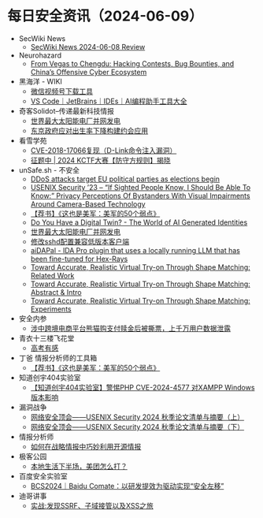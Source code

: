 # 每日安全资讯（2024-06-09）

- SecWiki News
  - [SecWiki News 2024-06-08 Review](http://www.sec-wiki.com/?2024-06-08)
- Neurohazard
  - [From Vegas to Chengdu: Hacking Contests, Bug Bounties, and China’s Offensive Cyber Ecosystem](http://wp.blkstone.me/2024/06/from-vegas-to-chengdu-hacking-contests-bug-bounties-and-chinas-offensive-cyber-ecosystem/)
- 黑海洋 - WIKI
  - [微信视频号下载工具](https://blog.upx8.com/4206)
  - [VS Code｜JetBrains｜IDEs｜AI编程助手工具大全](https://blog.upx8.com/4205)
- 奇客Solidot–传递最新科技情报
  - [世界最大太阳能电厂并网发电](https://www.solidot.org/story?sid=78390)
  - [东京政府应对出生率下降构建约会应用](https://www.solidot.org/story?sid=78389)
- 看雪学苑
  - [CVE-2018-17066复现（D-Link命令注入漏洞）](https://mp.weixin.qq.com/s?__biz=MjM5NTc2MDYxMw==&mid=2458558525&idx=1&sn=2ea8bd4a5bbd5ac1da70d5d508b76129&chksm=b18d90b786fa19a175714b61912e756639ae375db3a8f96292e774585c049f3204f1f0fcde2d&scene=58&subscene=0#rd)
  - [征题中 | 2024 KCTF大赛【防守方规则】揭晓](https://mp.weixin.qq.com/s?__biz=MjM5NTc2MDYxMw==&mid=2458558525&idx=2&sn=c733cdb77b7152c9b9028a422fa8053b&chksm=b18d90b786fa19a18ccf94978913791400bb226b7e477bdd1c674ac0dd16a58a3e3cdf3d0714&scene=58&subscene=0#rd)
- unSafe.sh - 不安全
  - [DDoS attacks target EU political parties as elections begin](https://buaq.net/go-244149.html)
  - [USENIX Security ’23 – “If Sighted People Know, I Should Be Able To Know:” Privacy Perceptions Of Bystanders With Visual Impairments Around Camera-Based Technology](https://buaq.net/go-244163.html)
  - [【荐书】《这也是美军：美军的50个弱点》](https://buaq.net/go-244145.html)
  - [Do You Have a Digital Twin? - The World of AI Generated Identities](https://buaq.net/go-244152.html)
  - [世界最大太阳能电厂并网发电](https://buaq.net/go-244138.html)
  - [修改sshd配置兼容低版本客户端](https://buaq.net/go-244116.html)
  - [aiDAPal - IDA Pro plugin that uses a locally running LLM that has been fine-tuned for Hex-Rays](https://buaq.net/go-244117.html)
  - [Toward Accurate, Realistic Virtual Try-on Through Shape Matching: Related Work](https://buaq.net/go-244153.html)
  - [Toward Accurate, Realistic Virtual Try-on Through Shape Matching: Abstract & Intro](https://buaq.net/go-244154.html)
  - [Toward Accurate, Realistic Virtual Try-on Through Shape Matching: Experiments](https://buaq.net/go-244155.html)
- 安全内参
  - [涉中跨境电商平台熊猫购支付赎金后被撕票，上千万用户数据泄露](https://mp.weixin.qq.com/s?__biz=MzI4NDY2MDMwMw==&mid=2247511899&idx=1&sn=03ffdc7b51ea2ecc20ff7e054c21a23e&chksm=ebfae87bdc8d616d8a78b7fa47431c09b8d21733ac0869ccbf15630e5090c6c982d4e6bfbab3&scene=58&subscene=0#rd)
- 青衣十三楼飞花堂
  - [高考有感](https://mp.weixin.qq.com/s?__biz=MzUzMjQyMDE3Ng==&mid=2247487440&idx=1&sn=089e6a0532d9686fa427914c82e653f9&chksm=fab2ccefcdc545f9d4203327eeee08411406cef2cf1c12872ce71165b98f8ca212c081abcae7&scene=58&subscene=0#rd)
- 丁爸 情报分析师的工具箱
  - [【荐书】《这也是美军：美军的50个弱点》](https://mp.weixin.qq.com/s?__biz=MzI2MTE0NTE3Mw==&mid=2651144241&idx=1&sn=b217fd816821f21e893cf5fa8534a436&chksm=f1af370bc6d8be1ddf0009528749ce9ac83fb8f7cf6989c12ba2116f5302f525a79f4933f083&scene=58&subscene=0#rd)
- 知道创宇404实验室
  - [【知道创宇404实验室】警惕PHP CVE-2024-4577 对XAMPP Windows 版本影响](https://mp.weixin.qq.com/s?__biz=MzAxNDY2MTQ2OQ==&mid=2650978895&idx=1&sn=9a46e408102150a096c3bb4e47368636&chksm=8079f87db70e716bbe82d72b7ab9516ef348beccc4bc094e1a111c647bff8fad9f81963fd6ca&scene=58&subscene=0#rd)
- 漏洞战争
  - [网络安全顶会——USENIX Security 2024 秋季论文清单与摘要（上）](https://mp.weixin.qq.com/s?__biz=MzU0MzgzNTU0Mw==&mid=2247485321&idx=1&sn=85c605c075c6e9ceab52e24f11bd96a3&chksm=fb041371cc739a671d838017d92558369f1ca9bf6c0339735bdfd606d02881c47c021b563d1c&scene=58&subscene=0#rd)
  - [网络安全顶会——USENIX Security 2024 秋季论文清单与摘要（下）](https://mp.weixin.qq.com/s?__biz=MzU0MzgzNTU0Mw==&mid=2247485321&idx=2&sn=7ea2812d0c8825d9266e0a56ee72cb22&chksm=fb041371cc739a67022914dbe9734e994e041fe6f086fba132238dc2415aa647a9a6badbe312&scene=58&subscene=0#rd)
- 情报分析师
  - [如何在战略情报中巧妙利用开源情报](https://mp.weixin.qq.com/s?__biz=MzA3Mjc1MTkwOA==&mid=2650551093&idx=1&sn=9797f8cae5796807afad19ba67312e52&chksm=87111d7eb06694680ca6a142991a82ee15ccc71570d2732a396d79cca186ff7d3d9d3e855c56&scene=58&subscene=0#rd)
- 极客公园
  - [本地生活下半场，美团怎么打？](https://mp.weixin.qq.com/s?__biz=MTMwNDMwODQ0MQ==&mid=2653043486&idx=1&sn=e61d2c804582a71c062eaa720f1460fa&chksm=7e5746a84920cfbe7ae8c0bacccae290d1a9962fcafc3cb5dbb845285826370695e82778be51&scene=58&subscene=0#rd)
- 百度安全实验室
  - [BCS2024｜Baidu Comate：以研发提效为驱动实现“安全左移”](https://mp.weixin.qq.com/s?__biz=MzA3NTQ3ODI0NA==&mid=2247487167&idx=1&sn=5b9dbc09b3868ed1f979c1978a6acf50&chksm=9f6eab34a81922222d9c8f3a854195fe8763812c8689982e6f5fabf0e22c98720c6286344ac9&scene=58&subscene=0#rd)
- 迪哥讲事
  - [实战:发现SSRF、子域接管以及XSS之旅](https://mp.weixin.qq.com/s?__biz=MzIzMTIzNTM0MA==&mid=2247494898&idx=1&sn=ac6c79bf86a72b1c8e61b5c8390e3c3b&chksm=e8a5e691dfd26f874c721eea603995b756df8783803d720941890a0261e66611764b4acaacdc&scene=58&subscene=0#rd)
